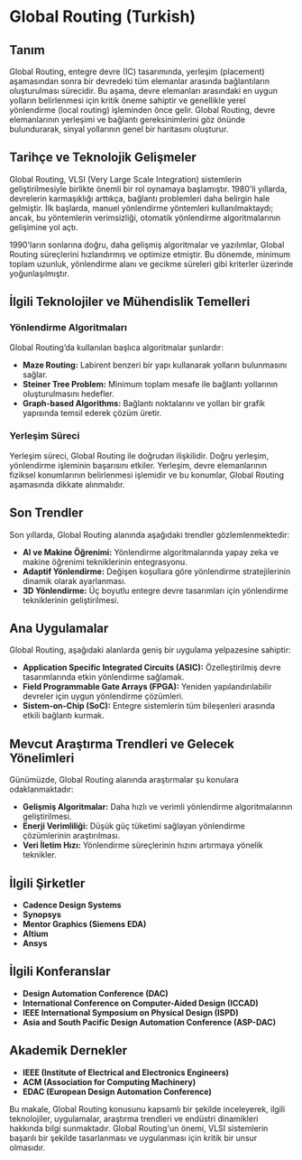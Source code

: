 # Global Routing (Turkish)

## Tanım

Global Routing, entegre devre (IC) tasarımında, yerleşim (placement) aşamasından sonra bir devredeki tüm elemanlar arasında bağlantıların oluşturulması sürecidir. Bu aşama, devre elemanları arasındaki en uygun yolların belirlenmesi için kritik öneme sahiptir ve genellikle yerel yönlendirme (local routing) işleminden önce gelir. Global Routing, devre elemanlarının yerleşimi ve bağlantı gereksinimlerini göz önünde bulundurarak, sinyal yollarının genel bir haritasını oluşturur.

## Tarihçe ve Teknolojik Gelişmeler

Global Routing, VLSI (Very Large Scale Integration) sistemlerin geliştirilmesiyle birlikte önemli bir rol oynamaya başlamıştır. 1980'li yıllarda, devrelerin karmaşıklığı arttıkça, bağlantı problemleri daha belirgin hale gelmiştir. İlk başlarda, manuel yönlendirme yöntemleri kullanılmaktaydı; ancak, bu yöntemlerin verimsizliği, otomatik yönlendirme algoritmalarının gelişimine yol açtı.

1990'ların sonlarına doğru, daha gelişmiş algoritmalar ve yazılımlar, Global Routing süreçlerini hızlandırmış ve optimize etmiştir. Bu dönemde, minimum toplam uzunluk, yönlendirme alanı ve gecikme süreleri gibi kriterler üzerinde yoğunlaşılmıştır.

## İlgili Teknolojiler ve Mühendislik Temelleri

### Yönlendirme Algoritmaları

Global Routing’da kullanılan başlıca algoritmalar şunlardır:
- **Maze Routing:** Labirent benzeri bir yapı kullanarak yolların bulunmasını sağlar.
- **Steiner Tree Problem:** Minimum toplam mesafe ile bağlantı yollarının oluşturulmasını hedefler.
- **Graph-based Algorithms:** Bağlantı noktalarını ve yolları bir grafik yapısında temsil ederek çözüm üretir.

### Yerleşim Süreci

Yerleşim süreci, Global Routing ile doğrudan ilişkilidir. Doğru yerleşim, yönlendirme işleminin başarısını etkiler. Yerleşim, devre elemanlarının fiziksel konumlarının belirlenmesi işlemidir ve bu konumlar, Global Routing aşamasında dikkate alınmalıdır.

## Son Trendler

Son yıllarda, Global Routing alanında aşağıdaki trendler gözlemlenmektedir:
- **AI ve Makine Öğrenimi:** Yönlendirme algoritmalarında yapay zeka ve makine öğrenimi tekniklerinin entegrasyonu.
- **Adaptif Yönlendirme:** Değişen koşullara göre yönlendirme stratejilerinin dinamik olarak ayarlanması.
- **3D Yönlendirme:** Üç boyutlu entegre devre tasarımları için yönlendirme tekniklerinin geliştirilmesi.

## Ana Uygulamalar

Global Routing, aşağıdaki alanlarda geniş bir uygulama yelpazesine sahiptir:
- **Application Specific Integrated Circuits (ASIC):** Özelleştirilmiş devre tasarımlarında etkin yönlendirme sağlamak.
- **Field Programmable Gate Arrays (FPGA):** Yeniden yapılandırılabilir devreler için uygun yönlendirme çözümleri.
- **Sistem-on-Chip (SoC):** Entegre sistemlerin tüm bileşenleri arasında etkili bağlantı kurmak.

## Mevcut Araştırma Trendleri ve Gelecek Yönelimleri

Günümüzde, Global Routing alanında araştırmalar şu konulara odaklanmaktadır:
- **Gelişmiş Algoritmalar:** Daha hızlı ve verimli yönlendirme algoritmalarının geliştirilmesi.
- **Enerji Verimliliği:** Düşük güç tüketimi sağlayan yönlendirme çözümlerinin araştırılması.
- **Veri İletim Hızı:** Yönlendirme süreçlerinin hızını artırmaya yönelik teknikler.

## İlgili Şirketler

- **Cadence Design Systems**
- **Synopsys**
- **Mentor Graphics (Siemens EDA)**
- **Altium**
- **Ansys**

## İlgili Konferanslar

- **Design Automation Conference (DAC)**
- **International Conference on Computer-Aided Design (ICCAD)**
- **IEEE International Symposium on Physical Design (ISPD)**
- **Asia and South Pacific Design Automation Conference (ASP-DAC)**

## Akademik Dernekler

- **IEEE (Institute of Electrical and Electronics Engineers)**
- **ACM (Association for Computing Machinery)**
- **EDAC (European Design Automation Conference)**

Bu makale, Global Routing konusunu kapsamlı bir şekilde inceleyerek, ilgili teknolojiler, uygulamalar, araştırma trendleri ve endüstri dinamikleri hakkında bilgi sunmaktadır. Global Routing'un önemi, VLSI sistemlerin başarılı bir şekilde tasarlanması ve uygulanması için kritik bir unsur olmasıdır.